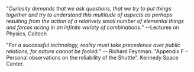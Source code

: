 
"_Curiosity demands that we ask questions, that we try to put things together and try to understand this multitude of aspects as perhaps resulting from the action of a relatively small number of elemental things and forces acting in an infinite variety of combinations._" --Lectures on Physics, Caltech

"_For a successful technology, reality must take precedence over public relations, for nature cannot be fooled._"
 -- Richard Feynman. "Appendix F – Personal observations on the reliability of the Shuttle". Kennedy Space Center. 
